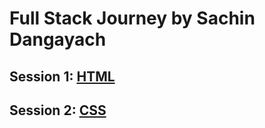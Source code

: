 # Full Stack Journey by Sachin Dangayach

## Session 1: [HTML](https://github.com/SachinDangayach/MERN/tree/main/HTML)
## Session 2: [CSS](https://github.com/SachinDangayach/MERN/tree/main/CSS)
